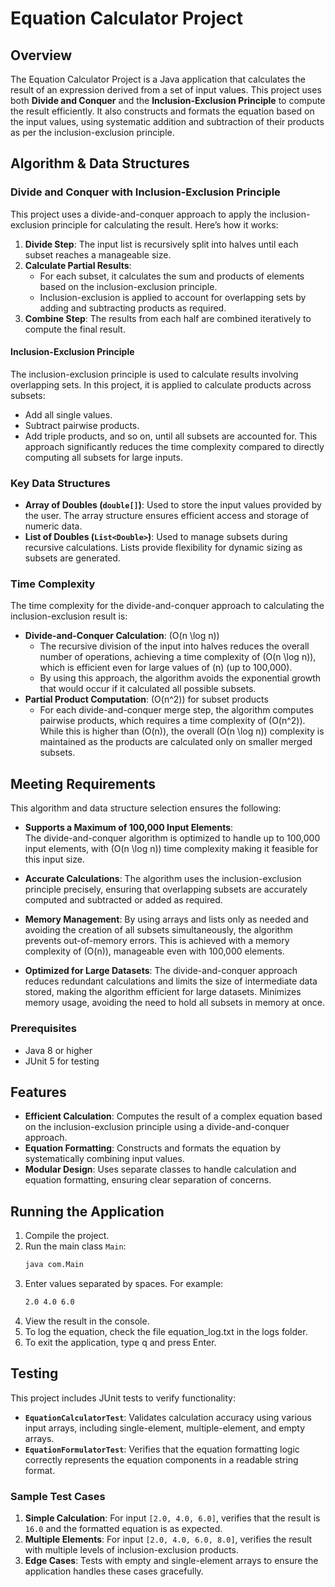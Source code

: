 # Equation Calculator Project

## Overview

The Equation Calculator Project is a Java application that calculates the result of an expression derived from a set of input values. This project uses both **Divide and Conquer** and the **Inclusion-Exclusion Principle** to compute the result efficiently. It also constructs and formats the equation based on the input values, using systematic addition and subtraction of their products as per the inclusion-exclusion principle.

## Algorithm & Data Structures
### Divide and Conquer with Inclusion-Exclusion Principle
This project uses a divide-and-conquer approach to apply the inclusion-exclusion principle for calculating the result. Here’s how it works:
1. **Divide Step**: The input list is recursively split into halves until each subset reaches a manageable size.
2. **Calculate Partial Results**:
    - For each subset, it calculates the sum and products of elements based on the inclusion-exclusion principle.
    - Inclusion-exclusion is applied to account for overlapping sets by adding and subtracting products as required.
3. **Combine Step**: The results from each half are combined iteratively to compute the final result.

#### Inclusion-Exclusion Principle
The inclusion-exclusion principle is used to calculate results involving overlapping sets. In this project, it is applied to calculate products across subsets:
- Add all single values.
- Subtract pairwise products.
- Add triple products, and so on, until all subsets are accounted for.
This approach significantly reduces the time complexity compared to directly computing all subsets for large inputs.

### Key Data Structures
- **Array of Doubles (`double[]`)**: Used to store the input values provided by the user. The array structure ensures efficient access and storage of numeric data.
- **List of Doubles (`List<Double>`)**: Used to manage subsets during recursive calculations. Lists provide flexibility for dynamic sizing as subsets are generated.

### Time Complexity
The time complexity for the divide-and-conquer approach to calculating the inclusion-exclusion result is:
- **Divide-and-Conquer Calculation**: \(O(n \log n)\)
    - The recursive division of the input into halves reduces the overall number of operations, achieving a time complexity of \(O(n \log n)\), which is efficient even for large values of \(n\) (up to 100,000).
    - By using this approach, the algorithm avoids the exponential growth that would occur if it calculated all possible subsets.
- **Partial Product Computation**: \(O(n^2)\) for subset products
    - For each divide-and-conquer merge step, the algorithm computes pairwise products, which requires a time complexity of \(O(n^2)\). While this is higher than \(O(n)\), the overall \(O(n \log n)\) complexity is maintained as the products are calculated only on smaller merged subsets.

## Meeting Requirements
This algorithm and data structure selection ensures the following:
- **Supports a Maximum of 100,000 Input Elements**:  
  The divide-and-conquer algorithm is optimized to handle up to 100,000 input elements, with \(O(n \log n)\) time complexity making it feasible for this input size.

- **Accurate Calculations**:
  The algorithm uses the inclusion-exclusion principle precisely, ensuring that overlapping subsets are accurately computed and subtracted or added as required.

- **Memory Management**:
  By using arrays and lists only as needed and avoiding the creation of all subsets simultaneously, the algorithm prevents out-of-memory errors. This is achieved with a memory complexity of \(O(n)\), manageable even with 100,000 elements.

- **Optimized for Large Datasets**:
  The divide-and-conquer approach reduces redundant calculations and limits the size of intermediate data stored, making the algorithm efficient for large datasets.
  Minimizes memory usage, avoiding the need to hold all subsets in memory at once.

### Prerequisites
- Java 8 or higher
- JUnit 5 for testing

## Features
- **Efficient Calculation**: Computes the result of a complex equation based on the inclusion-exclusion principle using a divide-and-conquer approach.
- **Equation Formatting**: Constructs and formats the equation by systematically combining input values.
- **Modular Design**: Uses separate classes to handle calculation and equation formatting, ensuring clear separation of concerns.

## Running the Application
1. Compile the project.
2. Run the main class `Main`:
   ```bash
   java com.Main
   ```
3. Enter values separated by spaces. For example: 
   ```bash
   2.0 4.0 6.0
   ```
4. View the result in the console.
5. To log the equation, check the file equation_log.txt in the logs folder.
6. To exit the application, type q and press Enter.

## Testing
This project includes JUnit tests to verify functionality:
- **`EquationCalculatorTest`**: Validates calculation accuracy using various input arrays, including single-element, multiple-element, and empty arrays.
- **`EquationFormulatorTest`**: Verifies that the equation formatting logic correctly represents the equation components in a readable string format.

### Sample Test Cases
1. **Simple Calculation**: For input `[2.0, 4.0, 6.0]`, verifies that the result is `16.0` and the formatted equation is as expected.
2. **Multiple Elements**: For input `[2.0, 4.0, 6.0, 8.0]`, verifies the result with multiple levels of inclusion-exclusion products.
3. **Edge Cases**: Tests with empty and single-element arrays to ensure the application handles these cases gracefully.